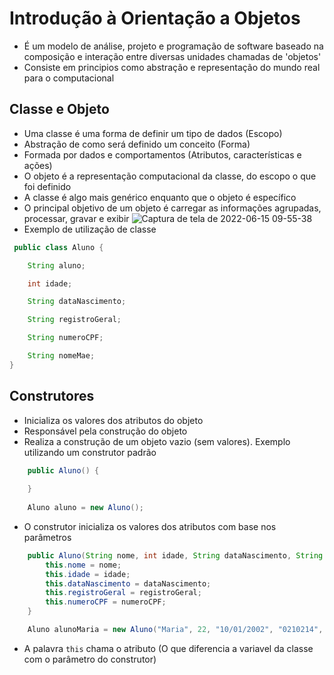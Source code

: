 # Introdução à Orientação a Objetos
- É um modelo de análise, projeto e programação de software baseado na composição e interação entre diversas unidades chamadas de 'objetos'
- Consiste em principios como abstração e representação do mundo real para o computacional

## Classe e Objeto
- Uma classe é uma forma de definir um tipo de dados (Escopo)
- Abstração de como será definido um conceito (Forma)
- Formada por dados e comportamentos (Atributos, características e ações)
- O objeto é a representação computacional da classe, do escopo o que foi definido
- A classe é algo mais genérico enquanto que o objeto é específico
- O principal objetivo de um objeto é carregar as informações agrupadas, processar, gravar e exibir
  ![Captura de tela de 2022-06-15 09-55-38](https://user-images.githubusercontent.com/43495376/173832234-a3f7f8a7-8d05-4b83-b196-37b74cb2adfe.png)
- Exemplo de utilização de classe
```java
 public class Aluno {

    String aluno;

    int idade;

    String dataNascimento;

    String registroGeral;

    String numeroCPF;

    String nomeMae;
}
``` 

## Construtores
- Inicializa os valores dos atributos do objeto
- Responsável pela construção do objeto
- Realiza a construção de um objeto vazio (sem valores). Exemplo utilizando um construtor padrão
```java
    public Aluno() {
    
    }
    
    Aluno aluno = new Aluno();
```
- O construtor inicializa os valores dos atributos com base nos parâmetros
```java
    public Aluno(String nome, int idade, String dataNascimento, String registroGeral, String numeroCPF) {
        this.nome = nome;
        this.idade = idade;
        this.dataNascimento = dataNascimento;
        this.registroGeral = registroGeral;
        this.numeroCPF = numeroCPF;
    }

    Aluno alunoMaria = new Aluno("Maria", 22, "10/01/2002", "0210214", "0145503");
```
- A palavra `this` chama o atributo (O que diferencia a variavel da classe com o parâmetro do construtor)